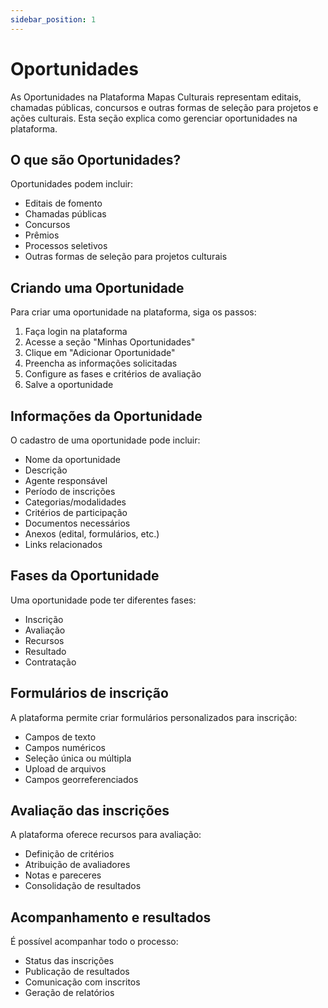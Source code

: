 ```yaml
---
sidebar_position: 1
---
```


# Oportunidades

As Oportunidades na Plataforma Mapas Culturais representam editais, chamadas públicas, concursos e outras formas de seleção para projetos e ações culturais. Esta seção explica como gerenciar oportunidades na plataforma.

## O que são Oportunidades?

Oportunidades podem incluir:

- Editais de fomento
- Chamadas públicas
- Concursos
- Prêmios
- Processos seletivos
- Outras formas de seleção para projetos culturais

## Criando uma Oportunidade

Para criar uma oportunidade na plataforma, siga os passos:

1. Faça login na plataforma
2. Acesse a seção "Minhas Oportunidades"
3. Clique em "Adicionar Oportunidade"
4. Preencha as informações solicitadas
5. Configure as fases e critérios de avaliação
6. Salve a oportunidade

## Informações da Oportunidade

O cadastro de uma oportunidade pode incluir:

- Nome da oportunidade
- Descrição
- Agente responsável
- Período de inscrições
- Categorias/modalidades
- Critérios de participação
- Documentos necessários
- Anexos (edital, formulários, etc.)
- Links relacionados

## Fases da Oportunidade

Uma oportunidade pode ter diferentes fases:

- Inscrição
- Avaliação
- Recursos
- Resultado
- Contratação

## Formulários de inscrição

A plataforma permite criar formulários personalizados para inscrição:

- Campos de texto
- Campos numéricos
- Seleção única ou múltipla
- Upload de arquivos
- Campos georreferenciados

## Avaliação das inscrições

A plataforma oferece recursos para avaliação:

- Definição de critérios
- Atribuição de avaliadores
- Notas e pareceres
- Consolidação de resultados

## Acompanhamento e resultados

É possível acompanhar todo o processo:

- Status das inscrições
- Publicação de resultados
- Comunicação com inscritos
- Geração de relatórios
